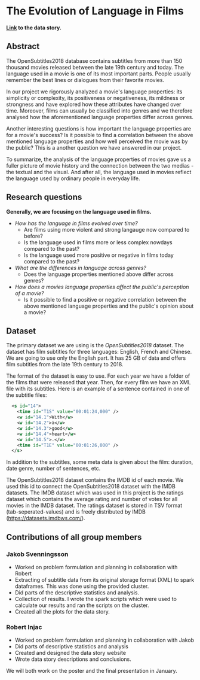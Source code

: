 # The Evolution of Language in Films

__[Link](https://rinjac.github.io/The-evolution-of-language-in-films) to the data story.__

## Abstract
The OpenSubtitles2018 database contains subtitles from more than 150 thousand movies released between the late 19th century and today. The language used in a movie is one of its most important parts. People usually remember the best lines or dialogues from their favorite movies. 

In our project we rigorously analyzed a movie's language properties: its simplicity or complexity, its positiveness or negativeness, its mildness or strongness and have explored how these attributes have changed over time. Moreover, films can usually be classified into genres and we therefore analysed how the aforementioned language properties differ across genres.

Another interesting questions is how important the language properties are for a movie's success? Is it possible to find a correlation between the above mentioned language properties and how well perceived the movie was by the public? This is a another question we have answered in our project.

To summarize, the analysis of the language properties of movies gave us a fuller picture of movie history and the connection between the two medias - the textual and the visual. And after all, the language used in movies reflect the language used by ordinary people in everyday life. 

## Research questions
__Generally, we are focusing on the language used in films.__

* _How has the language in films evolved over time?_ 
  * Are films using more violent and strong langauge now compared to before?
  * Is the language used in films more or less complex nowdays compared to the past?
  * Is the language used more positive or negative in films today compared to the past? 
* _What are the differences in language across genres?_
  * Does the language properties mentioned above differ across genres? 
* _How does a movies language properties affect the public's perception of a movie?_
   * Is it possible to find a positive or negative correlation between the above mentioned language properties and the public's opinion about a movie?


## Dataset
The primary dataset we are using is the _OpenSubtitles2018_ dataset. The dataset has film subtitles for three languages: English, French and Chinese. We are going to use only the English part. It has 25 GB of data and offers film subtitles from the late 19th century to 2018. 

The format of the dataset is easy to use. For each year we have a folder of the films that were released that year. Then, for every film we have an XML file with its subtitles. Here is an example of 
a sentence contained in one of the subtitle files:

```xml
  <s id="14">
    <time id="T1S" value="00:01:24,000" />
    <w id="14.1">With</w>
    <w id="14.2">a</w>
    <w id="14.3">good</w>
    <w id="14.4">heart</w>
    <w id="14.5">.</w>
    <time id="T1E" value="00:01:26,000" />
  </s>
```
In addition to the subtitles, some meta data is given about the film: duration, date genre, number of sentences, etc.

The OpenSubtitles2018 dataset contains the IMDB id of each movie. We used this id to connect the OpenSubtitles2018 dataset with the IMDB datasets. The IMDB dataset which was used in this project is the ratings dataset which contains the average rating and number of votes for all movies in the IMDB dataset. The ratings dataset is stored in TSV format (tab-seperated-values) and is freely distributed by IMDB (https://datasets.imdbws.com/).


## Contributions of all group members

### Jakob Svenningsson

* Worked on problem formulation and planning in collaboration with Robert 
* Extracting of subtitle data from its original storage format (XML) to spark dataframes. This was done using the provided cluster.
* Did parts of the descriptive statistics and analysis.
* Collection of results. I wrote the spark scripts which were used to calculate our  results and ran the scripts on the cluster.
* Created all the plots for the data story.

### Robert Injac

* Worked on problem formulation and planning in collaboration with Jakob 
* Did parts of descriptive statistics and analysis
* Created and designed the data story website
* Wrote data story descriptions and conclusions.

We will both work on the poster and the final presentation in January.

